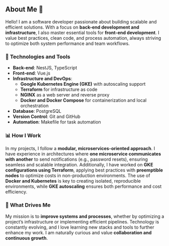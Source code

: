 ## About Me 👋  

Hello! I am a software developer passionate about building scalable and efficient solutions. With a focus on **back-end development and infrastructure**, I also master essential tools for **front-end development**. I value best practices, clean code, and process automation, always striving to optimize both system performance and team workflows.  

### 💼 **Technologies and Tools**  
- **Back-end**: NestJS, TypeScript  
- **Front-end**: Vue.js  
- **Infrastructure and DevOps**:  
  - **Google Kubernetes Engine (GKE)** with autoscaling support  
  - **Terraform** for infrastructure as code  
  - **NGINX** as a web server and reverse proxy  
  - **Docker and Docker Compose** for containerization and local orchestration  
- **Database**: PostgreSQL  
- **Version Control**: Git and GitHub  
- **Automation**: Makefile for task automation  

### 📊 **How I Work**  
In my projects, I follow a **modular, microservices-oriented approach**. I have experience in architectures where **one microservice communicates with another** to send notifications (e.g., password resets), ensuring seamless and scalable integration. Additionally, I have worked on **GKE configurations using Terraform**, applying best practices with **preemptible nodes** to optimize costs in non-production environments. The use of **Docker and Kubernetes** is key to creating isolated, reproducible environments, while **GKE autoscaling** ensures both performance and cost efficiency.  

### 🚀 **What Drives Me**  
My mission is to **improve systems and processes**, whether by optimizing a project’s infrastructure or implementing efficient pipelines. Technology is constantly evolving, and I love learning new stacks and tools to further enhance my work. I am naturally curious and value **collaboration and continuous growth**.

